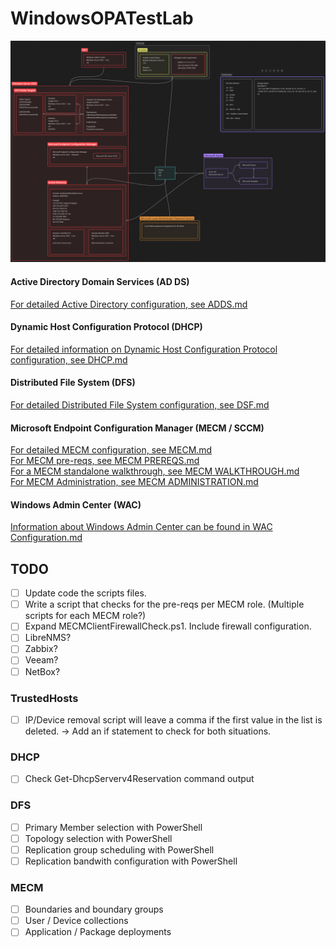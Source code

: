 # WindowsOPATestLab

![Testlab HLD](Docs/HLD_V4.png)

#### Active Directory Domain Services (AD DS)
[For detailed Active Directory configuration, see ADDS.md](Docs/ADDS/ADDS.md)  

#### Dynamic Host Configuration Protocol (DHCP)
[For detailed information on Dynamic Host Configuration Protocol configuration, see DHCP.md](Docs/DHCP/DHCP.md)  

#### Distributed File System (DFS)
[For detailed Distributed File System configuration, see DSF.md](Docs/DFS/DFS.md)  

#### Microsoft Endpoint Configuration Manager (MECM / SCCM)
[For detailed MECM configuration, see MECM.md](Docs/MECM/MECM.md)  
[For MECM pre-reqs, see MECM PREREQS.md](Docs/MECM/MECM%20PREREQS.md)  
[For a MECM standalone walkthrough, see MECM WALKTHROUGH.md](Docs/MECM/MECM%20WALKTHROUGH.md)  
[For MECM Administration, see MECM ADMINISTRATION.md](Docs/MECM/MECM%20ADMINISTRATION.md)  

#### Windows Admin Center (WAC)
[Information about Windows Admin Center can be found in WAC Configuration.md](Docs/Windows%20Admin%20Center/WAC%20Configuration.md)  

## TODO
- [ ] Update code the scripts files.
- [ ] Write a script that checks for the pre-reqs per MECM role. (Multiple scripts for each MECM role?)
- [ ] Expand MECMClientFirewallCheck.ps1. Include firewall configuration.
- [ ] LibreNMS?
- [ ] Zabbix?
- [ ] Veeam?
- [ ] NetBox?

### TrustedHosts
- [ ] IP/Device removal script will leave a comma if the first value in the list is deleted. -> Add an if statement to check for both situations.

### DHCP
- [ ] Check Get-DhcpServerv4Reservation command output

### DFS
- [ ] Primary Member selection with PowerShell
- [ ] Topology selection with PowerShell
- [ ] Replication group scheduling with PowerShell
- [ ] Replication bandwith configuration with PowerShell

### MECM
- [ ] Boundaries and boundary groups
- [ ] User / Device collections
- [ ] Application / Package deployments